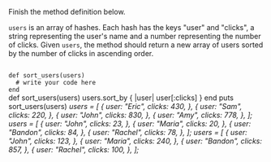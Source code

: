 Finish the method definition below.

`users` is an array of hashes. Each hash has the keys "user" and "clicks", a string representing the user's name and a number representing the number of clicks. Given `users`, the method should return a new array of users sorted by the number of clicks in ascending order.


<codeblock language="ruby" type="exercise" testMode="multipleInput">
<code>
def sort_users(users)
  # write your code here
end
</code>

<solution>
def sort_users(users)
  users.sort_by { |user| user[:clicks] }
end
</solution>

<testcases>
<caller>
puts sort_users(users)
</caller>
<testcase>
<i>
users = [
  {
    user: "Eric",
    clicks: 430,
  },
  {
    user: "Sam",
    clicks: 220,
  },
  {
    user: "John",
    clicks: 830,
  },
  {
    user: "Amy",
    clicks: 778,
  },
];
</i>
</testcase>
<testcase>
<i>
users = [
  {
    user: "John",
    clicks: 23,
  },
  {
    user: "Maria",
    clicks: 20,
  },
  {
    user: "Bandon",
    clicks: 84,
  },
  {
    user: "Rachel",
    clicks: 78,
  },
];
</i>
</testcase>
<testcase>
<i>
users = [
  {
    user: "John",
    clicks: 123,
  },
  {
    user: "Maria",
    clicks: 240,
  },
  {
    user: "Bandon",
    clicks: 857,
  },
  {
    user: "Rachel",
    clicks: 100,
  },
];
</i>
</testcase>
</testcases>
</codeblock>
